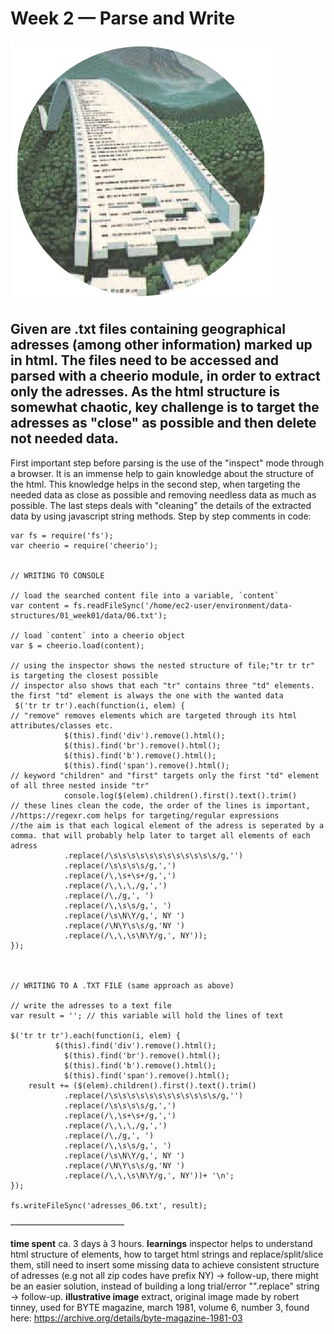 Week 2 — Parse and Write
==========================

![alt text](./illustrative_image_2.png)


## Given are .txt files containing geographical adresses (among other information) marked up in html. The files need to be accessed and parsed with a cheerio module, in order to extract only the adresses. As the html structure is somewhat chaotic, key challenge is to target the adresses as "close" as possible and then delete not needed data. 


First important step before parsing is the use of the "inspect" mode through a browser. It is an immense help to gain knowledge about the structure of the html. 
This knowledge helps in the second step, when targeting the needed data as close as possible and removing needless data as much as possible. 
The last steps deals with "cleaning" the details of the extracted data by using javascript string methods. 
Step by step comments in code: 

```
var fs = require('fs');
var cheerio = require('cheerio');


// WRITING TO CONSOLE

// load the searched content file into a variable, `content`
var content = fs.readFileSync('/home/ec2-user/environment/data-structures/01_week01/data/06.txt');

// load `content` into a cheerio object
var $ = cheerio.load(content);

// using the inspector shows the nested structure of file;"tr tr tr" is targeting the closest possible 
// inspector also shows that each "tr" contains three "td" elements. the first "td" element is always the one with the wanted data 
 $('tr tr tr').each(function(i, elem) {
// "remove" removes elements which are targeted through its html attributes/classes etc.  
            $(this).find('div').remove().html();
            $(this).find('br').remove().html();
            $(this).find('b').remove().html();
            $(this).find('span').remove().html();
// keyword "children" and "first" targets only the first "td" element of all three nested inside "tr"
            console.log($(elem).children().first().text().trim()
// these lines clean the code, the order of the lines is important,
//https://regexr.com helps for targeting/regular expressions
//the aim is that each logical element of the adress is seperated by a comma. that will probably help later to target all elements of each adress
            .replace(/\s\s\s\s\s\s\s\s\s\s\s\s/g,'')
            .replace(/\s\s\s\s/g,',')
            .replace(/\,\s+\s+/g,',')
            .replace(/\,\,\,/g,',')
            .replace(/\,/g,', ')
            .replace(/\,\s\s/g,', ')
            .replace(/\s\N\Y/g,', NY ')
            .replace(/\N\Y\s\s/g,'NY ')
            .replace(/\,\,\s\N\Y/g,', NY'));
});



// WRITING TO A .TXT FILE (same approach as above)

// write the adresses to a text file
var result = ''; // this variable will hold the lines of text

$('tr tr tr').each(function(i, elem) {
          $(this).find('div').remove().html();
            $(this).find('br').remove().html();
            $(this).find('b').remove().html();
            $(this).find('span').remove().html();
    result += ($(elem).children().first().text().trim()
            .replace(/\s\s\s\s\s\s\s\s\s\s\s\s/g,'')
            .replace(/\s\s\s\s/g,',')
            .replace(/\,\s+\s+/g,',')
            .replace(/\,\,\,/g,',')
            .replace(/\,/g,', ')
            .replace(/\,\s\s/g,', ')
            .replace(/\s\N\Y/g,', NY ')
            .replace(/\N\Y\s\s/g,'NY ')
            .replace(/\,\,\s\N\Y/g,', NY'))+ '\n';
});

fs.writeFileSync('adresses_06.txt', result);
```

––––––––––––––––––––––––––

**time spent**
ca. 3 days à 3 hours. 
**learnings**
inspector helps to understand html structure of elements, 
how to target html strings and replace/split/slice them, 
still need to insert some missing data to achieve consistent structure of adresses (e.g not all zip codes have prefix NY) -> follow-up, 
there might be an easier solution, instead of building a long trial/error "".replace" string -> follow-up.
**illustrative image**
extract, original image made by robert tinney, 
used for BYTE magazine, 
march 1981, volume 6, number 3, 
found here: https://archive.org/details/byte-magazine-1981-03